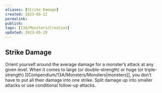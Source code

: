 ```yaml
---
aliases: [Strike Damage]
created: 2023-05-12
permalink: 
publish: 
tags: [13A/Monsters/Creation]
updated: 2023-05-29
---
```


## Strike Damage

Orient yourself around the average damage for a monster’s attack at any given level. When it comes to large (or double-strength) or huge (or triple-strength) [[Compendium/13A/Monsters/Monsters|monsters]], you don’t have to put all their damage into one strike. Split damage up into smaller attacks or use conditional follow-up attacks.

